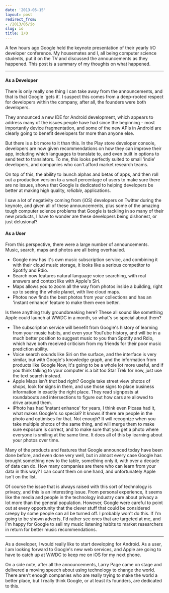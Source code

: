 ```yaml
---
date: '2013-05-15'
layout: post
redirect_from:
- /2013/05/io
slug: io
title: I/O
---
```


A few hours ago Google held the keynote presentation of their yearly I/O developer conference. My housemates and I, all being computer science students, put it on the TV and discussed the announcements as they happened. This post is a summary of my thoughts on what happened.

- - -

#### As a Developer

There is only really one thing I can take away from the announcements, and that is that Google 'gets it'. I suspect this comes from a deep-rooted respect for developers within the company, after all, the founders were both developers.

They announced a new IDE for Android development, which appears to address many of the issues people have had since the beginning - most importantly device fragmentation, and some of the new APIs in Android are clearly going to benefit developers far more than anyone else.

But there is a bit more to it than this. In the Play store developer console, developers are now given recommendations on how they can improve their app, including which languages to translate to, and even built in options to send text to translators. To me, this looks perfectly suited to small 'indie' developers, and companies who can't afford market research teams.

On top of this, the ability to launch alphas and betas of apps, and then roll out a production version to a small percentage of users to make sure there are no issues, shows that Google is dedicated to helping developers be better at making high quality, *reliable*, applications.

I saw a lot of negativity coming from (iOS) developers on Twitter during the keynote, and given all of these announcements, plus some of the amazing tough computer science problems that Google is tackling in so many of their new products, I have to wonder are these developers being dishonest, or just delusional?


#### As a User

From this perspective, there were a large number of announcements. Music, search, maps and photos are all being overhauled.

 - Google now has it's own music subscription service, and combining it with their cloud music storage, it looks like a serious competitor to Spotify and Rdio.
 - Search now features natural language voice searching, with real answers and context like with Apple's Siri.
 - Maps allows you to zoom all the way from photos inside a building, right up to seeing the whole planet, with live cloud maps.
 - Photos now finds the best photos from your collections and has an 'instant enhance' feature to make them even better.

Is there anything truly groundbreaking here? These all sound like something Apple could launch at WWDC in a month, so what's so special about them?

 - The subscription service will benefit from Google's history of learning from your music habits, and even your YouTube history, and will be in a much better position to suggest music to you than Spotify and Rdio, which have both received criticism from my friends for their poor music prediction ability.
 - Voice search sounds like Siri on the surface, and the interface is very similar, but with Google's knowledge graph, and the information from products like Google Now, it's going to be a whole lot more useful, and if you think talking to your computer is a bit too Star Trek for now, just use the text search instead.
 - Apple Maps isn't *that* bad right? Google take street view photos of shops, look for signs in them, and use those signs to place business information in exactly the right place. They read signposts at roundabouts and intersections to figure out how cars are allowed to drive around them.
 - iPhoto has had 'instant enhance' for years, I think even Picasa had it, what makes Google's so special? It knows if there are people in the photo and optimises for that. Not enough? It will recognize when you take multiple photos of the same thing, and will merge them to make sure exposure is correct, and to make sure that you get a photo where everyone is smiling at the same time. It does all of this by learning about your photos over time.

Many of the products and features that Google announced today have been done before, and even done very well, but in almost every case Google has brought something new to the table, something only it, with over a decade of data can do. How many companies are there who can learn from your data in this way? I can count them on one hand, and unfortunately Apple isn't on the list.

Of course the issue that is always raised with this sort of technology is privacy, and this is an interesting issue. From personal experience, it seems like the media and people in the technology industry care about privacy a lot more than the general population. However, Google were careful to point out at every opportunity that the clever stuff that could be considered creepy by some people can all be turned off. I probably won't do this. If I'm going to be shown adverts, I'd rather see ones that are targeted at me, and I'm happy for Google to sell my music listening habits to market researchers in return for better music recommendations.


- - -

As a developer, I would really like to start developing for Android. As a user, I am looking forward to Google's new web services, and Apple are going to have to catch up at WWDC to keep me on iOS for my next phone.

On a side note, after all the announcements, Larry Page came on stage and delivered a moving speech about using technology to change the world. There aren't enough companies who are really trying to make the world a better place, but I really think Google, or at least its founders, are dedicated to this.